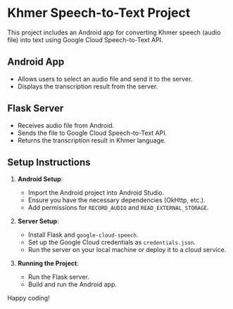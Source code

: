 
# Khmer Speech-to-Text Project

This project includes an Android app for converting Khmer speech (audio file) into text using Google Cloud Speech-to-Text API.

## Android App
- Allows users to select an audio file and send it to the server.
- Displays the transcription result from the server.

## Flask Server
- Receives audio file from Android.
- Sends the file to Google Cloud Speech-to-Text API.
- Returns the transcription result in Khmer language.

## Setup Instructions
1. **Android Setup**:
    - Import the Android project into Android Studio.
    - Ensure you have the necessary dependencies (OkHttp, etc.).
    - Add permissions for `RECORD_AUDIO` and `READ_EXTERNAL_STORAGE`.

2. **Server Setup**:
    - Install Flask and `google-cloud-speech`.
    - Set up the Google Cloud credentials as `credentials.json`.
    - Run the server on your local machine or deploy it to a cloud service.

3. **Running the Project**:
    - Run the Flask server.
    - Build and run the Android app.

Happy coding!
    